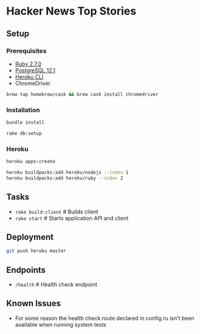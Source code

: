 # Hacker News Top Stories

## Setup
### Prerequisites
- [Ruby 2.7.0](https://www.ruby-lang.org/en/documentation/installation/)
- [PostgreSQL 12.1](https://www.postgresql.org/docs/12/tutorial-install.html)
- [Heroku CLI](https://devcenter.heroku.com/articles/heroku-cli)
- ChromeDriver
```sh
brew tap homebrew/cask && brew cask install chromedriver
```
### Installation
```sh
bundle install
```
```sh
rake db:setup
```
### Heroku
```sh
heroku apps:create
```
```sh
heroku buildpacks:add heroku/nodejs --index 1
heroku buildpacks:add heroku/ruby --index 2
```
## Tasks
- `rake build:client` # Builds client
- `rake start` # Starts application API and client
## Deployment
```sh
git push heroku master
```
## Endpoints
- `/health` # Health check endpoint
## Known Issues
- For some reason the health check route declared in config.ru isn't been available when running system tests
